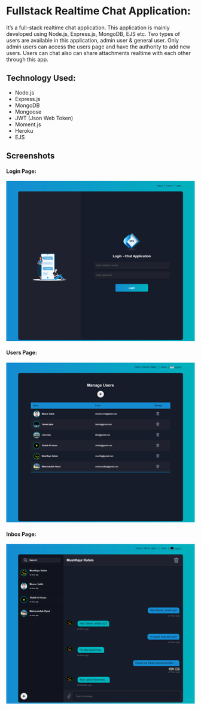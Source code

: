 # Fullstack Realtime Chat Application:

It’s a full-stack realtime chat application. This application is mainly developed using Node.js, Express.js, MongoDB, EJS etc. Two types of users are available in this application, admin user & general user. Only admin users can access the users page and have the authority to add new users. Users can chat also can share attachments realtime with each other through this app.

## Technology Used:

- Node.js
- Express.js
- MongoDB
- Mongoose
- JWT (Json Web Token)
- Moment.js
- Heroku
- EJS

## Screenshots

#### Login Page:

![loginPage](https://github.com/masrur-sakib/fullstack-realtime-chat-application/blob/main/screenshots/loginPage.png?raw=true)

#### Users Page:

![usersPage](https://github.com/masrur-sakib/fullstack-realtime-chat-application/blob/main/screenshots/usersPage.png?raw=true)

#### Inbox Page:

![inboxPage](https://github.com/masrur-sakib/fullstack-realtime-chat-application/blob/main/screenshots/inboxPage.png?raw=true)

